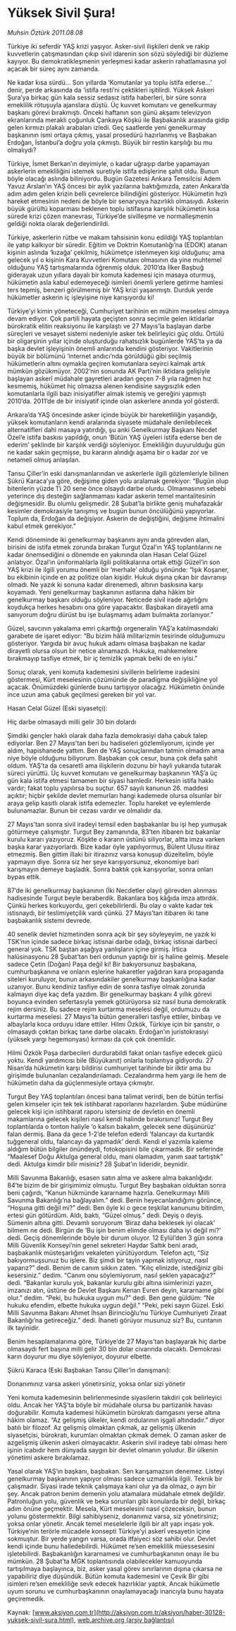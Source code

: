 # Yüksek Sivil Şura!

*Muhsin Öztürk 2011.08.08*

<div class="news-detail-text-todays">
 <div>
 </div>
 <div>
 </div>
 <div id="newsSpot">
  <font class="detail-spot">
   <span>
    Türkiye iki seferdir YAŞ krizi yaşıyor. Asker-sivil ilişkileri denk ve rakip kuvvetlerin çatışmasından çıkıp sivil idarenin son sözü söylediği bir düzleme kayıyor. Bu demokratikleşmenin yerleşmesi kadar askerin rahatlamasına yol açacak bir süreç aynı zamanda.
   </span>
  </font>
 </div>
 <div id="newsText">
  <font class="detail-text">
   <p>
    <p class="BasicParagraph">
     <span>
      Ne kadar kısa sürdü… Son yıllarda ‘Komutanlar ya toplu istifa ederse…’ denir, perde arkasında da ‘istifa resti’ni çektikleri işitilirdi. Yüksek Askeri Şura’ya birkaç gün kala sessiz sedasız istifa haberleri, bir süre sonra emeklilik rötuşuyla ajanslara düştü. Üç kuvvet komutanı ve genelkurmay başkanı görevi bırakmıştı. Önceki haftanın son günü akşamı televizyon ekranlarında meraklı çoğunluk Çankaya Köşkü ile Başbakanlık arasında gidip gelen kırmızı plakalı arabaları izledi. Geç saatlerde yeni genelkurmay başkanının ismi ortaya çıkmış, yasal prosedürü hazırlanmış ve Başbakan Erdoğan, İstanbul’a doğru yola çıkmıştı. Büyük bir restin karşılığı bu mu olmalıydı?
     </span>
    </p>
    <p class="2011yenimetin">
     <span>
      Türkiye, İsmet Berkan’ın deyimiyle, o kadar uğraşıp darbe yapamayan askerlerin emekliliğini istemek suretiyle istifa edişlerine şahit oldu. Bunun böyle olacağı aslında biliniyordu. Bugün Gazetesi Ankara Temsilcisi Adem Yavuz Arslan’ın YAŞ öncesi bir aylık yazılarına baktığımızda, zaten Ankara’da adım adım gelen krizin belli çevrelerce bilindiğini gösteriyor. Hükümetin hızlı hareket etmesinin nedeni de böyle bir senaryoya hazırlıklı olmasıydı. Askerin büyük gürültü koparması beklenen toplu istifasına karşılık hükümetin kısa sürede krizi çözen manevrası, Türkiye’de sivilleşme ve normalleşmenin geldiği nokta olarak değerlendirildi.
     </span>
    </p>
    <p class="2011yenimetin">
     <span>
      Türkiye, askerlerin rütbe ve makam tahsisinin konu edildiği YAŞ toplantıları ile yatıp kalkıyor bir süredir. Eğitim ve Doktrin Komutanlığı’na (EDOK) atanan kişinin aslında ‘kızağa’ çekilmiş, hükümetçe istenmeyen kişi olduğunu; ama gelecek yıl o kişinin Kara Kuvvetleri Komutanı olmasının da yine muhtemel olduğunu YAŞ tartışmalarında öğrenmiş olduk. 2010’da İlker Başbuğ giderayak uzun yıllara dayalı bir komuta kademesi için masaya oturmuş, hükümetin asla kabul edemeyeceği isimleri önemli yerlere getirme hamlesi ters tepmiş, benzeri görülmemiş bir YAŞ krizi yaşanmıştı. Durduk yerde hükümetler askerin iç işleyişine niye karışıyordu ki!
     </span>
    </p>
    <p class="2011yenimetin">
     <span>
      Türkiye’yi kimin yöneteceği, Cumhuriyet tarihinin en mühim meselesi olmaya devam ediyor. Çok partili hayata geçişten sonra seçimle gelen iktidarlar bürokratik elitin reaksiyonu ile karşılaştı ve 27 Mayıs’la başlayan darbe süreçleri ve vesayet sistemi nedeniyle asker tek belirleyici güç oldu. Örtülü bir oligarşinin yıllar içinde oluşturduğu rahatsızlık bugünlerde YAŞ’ta ya da başka devlet işleyişinin önemli anlarında kendini gösteriyor. Vakitlerinin büyük bir bölümünü ‘internet andıcı’nda görüldüğü gibi seçilmiş hükümetlerin altını oymakla geçiren komutanlara seyirci kalmak artık mümkün gözükmüyor. 2002’nin sonunda AK Parti’nin iktidara gelişiyle başlayan askerî müdahale gayretleri aradan geçen 7-8 yıla rağmen hız kesmemiş, hükümet hiç olmazsa alenen kendisine saygısızlık eden komutanlarla ilgili bazı inisiyatifler almak istemiş ve gereğini yapmıştı 2010’da. 2011’de de bir inisiyatif içinde olan askerlere anında yol gösterdi.
     </span>
    </p>
    <p class="2011yenimetin">
     <span>
      Ankara’da YAŞ öncesinde asker içinde büyük bir hareketliliğin yaşandığı, yüksek komutanların kendi aralarında siyasete müdahale denilebilecek alternatifleri dahi masaya yatırdığı, şu anki Genelkurmay Başkanı Necdet Özel’e istifa baskısı yapıldığı, onun ‘Bütün YAŞ üyeleri istifa ederse ben de ederim’ şeklinde bir karşılık verdiği söyleniyor. Emekliliğin duyurulduğu gün ne kadar sakin geçmişse, bu kararın alındığı aşama bir o kadar zor ve netameli olmuş anlaşılan.
     </span>
    </p>
    <p class="2011yenimetin">
     <span>
      Tansu Çiller’in eski danışmanlarından ve askerlerle ilgili gözlemleriyle bilinen Şükrü Karaca’ya göre, değişime giden yolu aralamak gerekiyor: “Bugün olup bitenlerin yüzde 1’i 20 sene önce olsaydı darbe olurdu. Olmamasının sebebi yeterince dış desteğin sağlanmaması kadar askerin temel mantalitesinin değişmesidir. Bu olumlu gelişmedir. 28 Şubat’la birlikte geniş muhafazakâr kesimler demokrasiyle tanışmış ve bugün bunun öncülüğünü yapıyorlar. Toplum da, Erdoğan da değişiyor. Askerin de değiştiğini, değişme ihtimalini kabul etmek gerekiyor.”
     </span>
    </p>
    <p class="2011yenimetin">
     <span>
      Kendi döneminde iki genelkurmay başkanını aynı anda görevden alan, birisini de istifa etmek zorunda bırakan Turgut Özal’ın YAŞ toplantılarını ne kadar önemsediğini o dönemde en yakınında olan Hasan Celal Güzel anlatıyor. Özal’ın üniformalılarla ilgili politikalarına ortak ettiği Güzel’in son YAŞ krizi ile ilgili yorumu önemli bir ‘merhale’ olduğu yönünde: “Işık Koşaner, bu ekibinin içinde en az politize olan kişidir. Hukuk dışına çıkan bir davranışı olmadı. Ne yazık ki sonuna kadar direnemedi, altının baskısına karşı koyamadı. Yeni genelkurmay başkanının astlarına daha hâkim bir genelkurmay başkanı olduğu söyleniyor. Neticede sivil irade ağırlığını koydukça herkes hesabını ona göre yapacaktır.
      <span>
      </span>
      Başbakan dirayetli ama sanıyorum doğru dürüst bu işe bulaşmamış adam bulmakta zorlanıyor.”
     </span>
    </p>
    <p class="2011yenimetin">
     <span>
      Güzel, savcının yakalama emri çıkarttığı orgeneralin YAŞ’a katılmasındaki garabete de işaret ediyor: “Bu bizim hâlâ militarizmin tesirinde olduğumuzu gösteriyor. Yargıda bir avuç hukuk adamı olmasa başbakan ne kadar dirayetli olursa olsun bir netice alınamazdı. Hukuka, mahkemelere bırakmayıp tasfiye etmek, bir iç temizlik yapmak belki de en iyisi.”
     </span>
    </p>
    <p class="2011yenimetin">
     <span>
      Sonuç olarak, yeni komuta kademesini sivillerin belirleme iradesini göstermesi, Kürt meselesinin çözümünde de paradigma değişikliğine yol açacak. Önümüzdeki günlerde bunu tartışıyor olacağız. Hükümetin önünde ince uzun ama çabuk geçilmesi gereken bir yol var.
      <span>
      </span>
     </span>
    </p>
    <p class="2011yenimetin">
     <span>
      <span>
      </span>
     </span>
    </p>
    <p class="2011resimalt">
     <span>
      Hasan Celal Güzel (Eski siyasetçi):
     </span>
    </p>
    <p class="2011resimalt">
     <span>
     </span>
    </p>
    <p class="2011resimalt">
     <span>
      Hiç darbe olmasaydı milli gelir 30 bin dolardı
     </span>
    </p>
    <p class="2011resimalt">
     <span>
     </span>
    </p>
    <p class="2011resimalt">
     <span>
      Şimdiki gençler haklı olarak daha fazla demokrasiyi daha çabuk talep ediyorlar. Ben 27 Mayıs’tan beri bu hadiseleri gözlemliyorum, içinde yer aldım, hapishanede yattım. Ben de YAŞ sonuçlarından tatmin olmadım ama niye böyle olduğunu biliyorum. Başbakan çok cesur, buna çok defa şahit oldum. YAŞ’ta da cesaretli ama ilişkilerin dozunu bir hayli yukarıda tutarak süreci yürüttü. Üç kuvvet komutanı ve genelkurmay başkanının YAŞ’a üç gün kala istifa etmesi tamamen bir siyasi hamledir. Herkesin istifa hakkı vardır; fakat toplu yapılırsa bu suçtur. 657 sayılı kanunun 26. maddesi açıktır; hiçbir şekilde devlet memurları hangi kademede olursa olsunlar bir araya gelip kasıtlı olarak istifa edemezler. Toplu hareket ve eylemlerde bulunamazlar. Bunun bir cezası vardır ve olmalıdır da.
     </span>
    </p>
    <p class="2011resimalt">
     <span>
      27 Mayıs’tan sonra sivil iradeyi temsil eden başbakanlar bu işi hep yumuşak götürmeye çalışmıştır. Turgut Bey zamanında, 83’ten itibaren biz bakanlar kurulu kararı yazıyoruz. Köşkte o kararın üstünü siliyorlar, altta imza varken başka karar yazıyorlardı. Bize kadar öyle yapılıyormuş, Bülent Ulusu itiraz etmezmiş. Ben gittim illaki bir itirazınız varsa konuşup düzeltelim, böyle yapmayın diye. Sonra siz her şeye karışıyorsunuz, ekonomiye bari karışmayın demeye başladık. Sonra baktık çok karışıyorlar, sonra onları bypas ettik.
     </span>
    </p>
    <p class="2011resimalt">
     <span>
      87’de iki genelkurmay başkanının (İki Necdetler olayı) görevden alınması hadisesinde Turgut beyle beraberdik. Bakanlara boş kâğıda imza attırdık. Çünkü herkes korkuyordu, geri çekebilirlerdi. Bu olay o vakte kadar tek istisnaydı, bir teslimiyetçilik vardı çünkü. 27 Mayıs’tan itibaren iki tane başbakanlık sistemi devrede.
     </span>
    </p>
    <p class="2011resimalt">
     <span>
      40 senelik devlet hizmetinden sonra açık bir şey söyleyeyim, ne yazık ki TSK’nın içinde sadece birkaç istisnai darbe odağı, birkaç istisnai darbeci general yok. TSK baştan aşağıya yanlışların içine girmiş. İrtica halüsinasyonu 28 Şubat’tan beri ordunun yaptığı bir iş haline gelmiş. Mesele sadece Çetin (Doğan) Paşa değil ki! Bir bakıyorsunuz başbakana, cumhurbaşkanına ve onların eşlerine hakaretler yağdıran kara propaganda siteleri kuruluyor, bunun arkasındakiler genelkurmay başkanlığına kadar uzanıyor. Bunu kendiniz tasfiye edin de sonra tasfiye olmak zorunda kalmayın diye kaç defa yazdım. Bir genelkurmay başkanı 4 yıllık görevi boyunca evinden sefertasıyla yemek götürüyorsa siz nasıl buna demokratik rejim dersiniz. Bu sadece rejim kurtarma meselesi değil, ordumuzu da kurtarma meselesi. 27 Mayıs’ta bütün generalleri tasfiye ettiler, binbaşı ve albaylarla koca orduyu idare ettiler. Hilmi Özkök, Türkiye için bir şanstır, o olmasaydı çoktan birkaç tane darbe olacaktı. Erdoğan’ın juristokrasiyi (yüksek yargı hegemonyası) kırması da çok çok önemlidir.
     </span>
    </p>
    <p class="2011resimalt">
     <span>
      Hilmi Özkök Paşa darbecileri durdurabildi fakat onları tasfiye edecek gücü yoktu. Kendi yardımcısı bile (Büyükanıt) onlarla toplantıya gidiyordu. 27 Nisan’da hükümetin karşı bildirisi cumhuriyet tarihinde bir ilktir ama bu girişimde bulunanları cezalandırılamadı. Cezalandırma hem yargı ile hem de hükümetin daha da güçlenmesiyle ortaya çıkmıştır.
     </span>
    </p>
    <p class="2011resimalt">
     <span>
      Turgut Bey YAŞ toplantıları öncesi bana talimat verirdi, ben de bütün terfisi gelen kimseler için tek tek istihbarat raporlarını hazırlardım. Şube müdürüne gelecek kişi için istihbarat raporu istersiniz de devletin en önemli makamlarına gelecek kişileri nasıl kendi halinde bırakırsınız! Turgut Bey toplantılarda o tonton haliyle ‘o kalsın bakalım, gelecek sene düşünürüz’ falan dermiş. Bana da gece 1-2’de telefon ederdi ‘falancayı da kurtardık tuğgeneral oldu, falancayı da yapmadık’ derdi. Kendi el yazımla kaleme aldığım bütün bilgiler önündeydi, fotokopisini bile çıkarmadık. Bir seferinde “Maalesef Doğu Aktulga general oldu, mani olamadım, yarım saat tartıştık” dedi. Aktulga kimdir bilir misiniz? 28 Şubat’ın lideridir, beynidir.
     </span>
    </p>
    <p class="2011resimalt">
     <span>
      Milli Savunma Bakanlığı, esasen satın alma ve askere alma bakanlığıdır. 84’te bizim de bir girişimimiz olmuştu. Turgut Bey başbakan olduktan sonra beni çağırdı, “Kanun hükmünde kararname hazırla. Genelkurmayı Milli Savunma Bakanlığı’na bağlayalım.” dedi. Benin heyecanlandığımı görünce, “Hoşuna gitti değil mi?” dedi. Ben öyle ki o gece teşkilat kanununu bitirdim, ertesi gün götürdüm. Aldı, baktı, “Güzel olmuş.” dedi. Deyiş o deyiş. Sümenin altına gitti. Devamlı soruyorum ‘Biraz daha beklesek iyi olacak’ bilmem ne dedi. Birgün de ‘Bu işin benim elimde olması daha iyi değil mi?’ dedi. Geçiş dönemlerinde böyle bir durum oluyor. 12 Eylül’den 3 gün sonra Milli Güvenlik Konseyi’nin genel sekreteri Haydar Saltık beni aradı, başbakanlık müsteşarlığını vekaleten yürütüyordum. Telefon açtı, “Siz bakıyormuşsunuz bu işlere. Biz şimdi bir tayin yapmak istiyoruz, nasıl yaparız?” dedi. Benim de canım sıkkın zaten. “Kılıç elinizde, istediğiniz gibi kesersiniz.” dedim. “Canım onu söylemiyorum, nasıl şeklen yapacağız?” dedi. “Bakanlar kurulu yok, bakanlar kurulu gibi altına isimlerinizi yazın, imzanızı atın, üstüne de Devlet Başkanı Kenan Evren deyin, kararname gibi olur.” dedim. “Peki, bu hukuka uygun mu?” dedi. Ben gene güldüm: “Ne hukuku efendim, elbette hukuka uygun değil.” “Peki, peki sayın Güzel. Eski Milli Savunma Bakanı Ahmet İhsan Birincioğlu’nu Türkiye Cumhuriyeti Ziraat Bakanlığı’na getireceğiz.” dedi. İhaneti görüyor musunuz siz? Bu, cuntanın ilk tayinidir.
     </span>
    </p>
    <p class="2011resimalt">
     <span>
      Benim hesaplamalarıma göre, Türkiye’de 27 Mayıs’tan başlayarak hiç darbe olmasaydı fert başına milli gelir 30 bin dolar civarında olacaktı. Demokrasi karın doyurur mu diye söyleniyor, doyurur elbette.
     </span>
    </p>
    <p class="2011resimalt">
     <span lang="EN-GB">
     </span>
    </p>
    <p class="2011resimalt">
     <span lang="EN-GB">
     </span>
    </p>
    <p class="2011resimalt">
     <span>
      Şükrü Karaca (Eski Başbakan Tansu Çiller’in danışmanı):
     </span>
    </p>
    <p class="2011resimalt">
     <span>
     </span>
    </p>
    <p class="2011resimalt">
     <span>
      Donanımınız varsa askeri yönetirsiniz, yoksa onlar sizi yönetir
     </span>
    </p>
    <p class="2011resimalt">
     <span>
     </span>
    </p>
    <p class="2011resimalt">
     <span>
      Yeni komuta kademesinin belirlenmesinde siyasilerin takdiri çok belirleyici oldu. Ancak her YAŞ’ta böyle bir müdahale olursa bu partizanlık havası doğurabilir. Komuta kademesi hükümetin bürokratı damgasını yerse altına hâkim olamaz. “Az gelişmiş ülkeler, kendi ordularının işgali altındadır.” diyor batılı bir filozof. Az gelişmiş olmaktan çıkmak, az gelişmiş ülkenin siyasetçisi, bürokratı, kurumları olmaktan çıkmak demek. O zaman asker de azgelişmiş ülkenin askeri olmayacaktır. Askerin sivil iradeye tabi olması hem işinin icabıdır hem dünyada saygın bir devlet olmanın yoludur. Bir ülkenin yönetimi askere bırakılamaz.
     </span>
    </p>
    <p class="2011resimalt">
     <span>
      Yasal olarak YAŞ’ın başkanı, başbakan. Sen karışamazsın denemez. Listeyi genelkurmay başkanının yapıyor olması sadece uzmanlıkla ilgili. Teknik bir çalışmadır. Siyasi irade teknik çalışmaya kani olur ya da olmaz, o ayrı bir şey. Ancak patron benim demenin yolu atamalara müdahale etmek değildir. Patronluğun yolu, güvenlik ve beka sorunları gibi konularda bir değil, birkaç adım önüne geçmektir. Mesela, Kürt meselesini nasıl çözeceksin, bunun yolunu göstermektir. Bilgi sahibiyseniz, donanımız varsa, siz yönetirsiniz; yoksa onlar yönetir. Ancak temel meselelerle ilgili bir alt yapı inşası yok. Türkiye’nin terörle mücadele konsepti Türkiye’yi askerî vesayetin içine sokmuştur. Bir yerde yangın varsa, orada itfaiyeci söz sahibi olur. Devlet kendi içinde bunu halledebilirdi. Hükümet re’sen emeklilik müessesesini işletebilirdi. Başbakanlığın kararnamesi ve cumhurbaşkanının onayı ile bu mümkün. 28 Şubat’ta MGK toplantısında olabilecekler kamuoyunda tartışılmaya başlayınca, biz, asker yasal görev sınırlarının dışına çıkarsa ne yapabiliriz diye düşündük. Bütün komuta kademesini ve Çevik Bir gibi isimleri re’sen emekliliğe sevk edecek hazırlıklar yaptık. Ancak hükümetle uyum sorunu ve cumhurbaşkanının onaylamayacağı inancıyla bunu hayata geçiremedik.
     </span>
    </p>
   </p>
  </font>
 </div>
 <div>
 </div>
 <div>
 </div>
</div>


Kaynak: [www.aksiyon.com.tr](http://aksiyon.com.tr/aksiyon/haber-30128-yuksek-sivil-sura.html), [web.archive.org (arşiv bağlantısı)](http://web.archive.org/web/20140926141152/http://aksiyon.com.tr/aksiyon/haber-30128-yuksek-sivil-sura.html)

